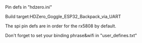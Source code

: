 Pin defs in "hdzero.ini"

Build target:HDZero_Goggle_ESP32_Backpack_via_UART

The spi pin defs are in order for the rx5808 by default.

Don't forget to set your binding phrase&wifi in "user_defines.txt"
